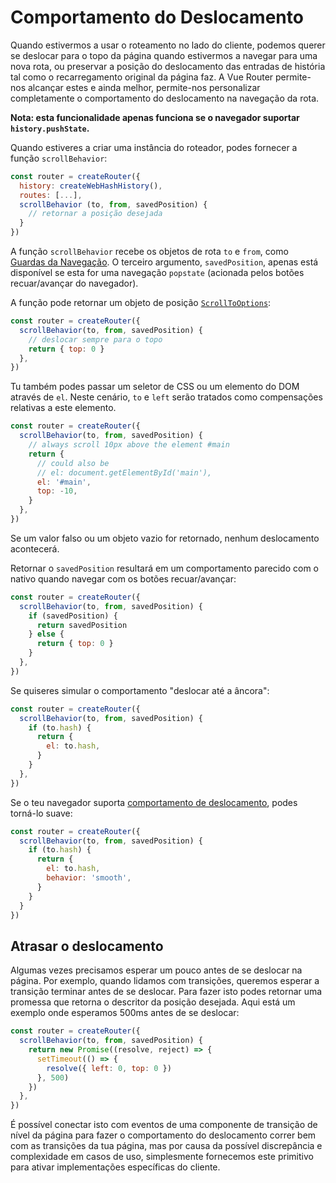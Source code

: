 # Comportamento do Deslocamento

<VueSchoolLink
  href="https://vueschool.io/lessons/scroll-behavior"
  title="Aprenda a como personalizar o comportamento do deslocamento"
/>

Quando estivermos a usar o roteamento no lado do cliente, podemos querer se deslocar para o topo da página quando estivermos a navegar para uma nova rota, ou preservar a posição do deslocamento das entradas de história tal como o recarregamento original da página faz. A Vue Router permite-nos alcançar estes e ainda melhor, permite-nos personalizar completamente o comportamento do deslocamento na navegação da rota.

**Nota: esta funcionalidade apenas funciona se o navegador suportar `history.pushState`.**

Quando estiveres a criar uma instância do roteador, podes fornecer a função `scrollBehavior`:

```js
const router = createRouter({
  history: createWebHashHistory(),
  routes: [...],
  scrollBehavior (to, from, savedPosition) {
    // retornar a posição desejada
  }
})
```

A função `scrollBehavior` recebe os objetos de rota `to` e `from`, como [Guardas da Navegação](./navigation-guards.md). O terceiro argumento, `savedPosition`, apenas está disponível se esta for uma navegação `popstate` (acionada pelos botões recuar/avançar do navegador).

A função pode retornar um objeto de posição [`ScrollToOptions`](https://developer.mozilla.org/en-US/docs/Web/API/ScrollToOptions):

```js
const router = createRouter({
  scrollBehavior(to, from, savedPosition) {
    // deslocar sempre para o topo
    return { top: 0 }
  },
})
```

Tu também podes passar um seletor de CSS ou um elemento do DOM através de `el`. Neste cenário, `to` e `left` serão tratados como compensações relativas a este elemento.

```js
const router = createRouter({
  scrollBehavior(to, from, savedPosition) {
    // always scroll 10px above the element #main
    return {
      // could also be
      // el: document.getElementById('main'),
      el: '#main',
      top: -10,
    }
  },
})
```

Se um valor falso ou um objeto vazio for retornado, nenhum deslocamento acontecerá.

Retornar o `savedPosition` resultará em um comportamento parecido com o nativo quando navegar com os botões recuar/avançar:

```js
const router = createRouter({
  scrollBehavior(to, from, savedPosition) {
    if (savedPosition) {
      return savedPosition
    } else {
      return { top: 0 }
    }
  },
})
```

Se quiseres simular o comportamento "deslocar até a âncora":

```js
const router = createRouter({
  scrollBehavior(to, from, savedPosition) {
    if (to.hash) {
      return {
        el: to.hash,
      }
    }
  },
})
```

Se o teu navegador suporta [comportamento de deslocamento](https://developer.mozilla.org/en-US/docs/Web/API/ScrollToOptions/behavior), podes torná-lo suave:

```js
const router = createRouter({
  scrollBehavior(to, from, savedPosition) {
    if (to.hash) {
      return {
        el: to.hash,
        behavior: 'smooth',
      }
    }
  }
})
```

## Atrasar o deslocamento

Algumas vezes precisamos esperar um pouco antes de se deslocar na página. Por exemplo, quando lidamos com transições, queremos esperar a transição terminar antes de se deslocar. Para fazer isto podes retornar uma promessa que retorna o descritor da posição desejada. Aqui está um exemplo onde esperamos 500ms antes de se deslocar:

```js
const router = createRouter({
  scrollBehavior(to, from, savedPosition) {
    return new Promise((resolve, reject) => {
      setTimeout(() => {
        resolve({ left: 0, top: 0 })
      }, 500)
    })
  },
})
```

É possível conectar isto com eventos de uma componente de transição de nível da página para fazer o comportamento do deslocamento correr bem com as transições da tua página, mas por causa da possível discrepância e complexidade em casos de uso, simplesmente fornecemos este primitivo para ativar implementações específicas do cliente.
